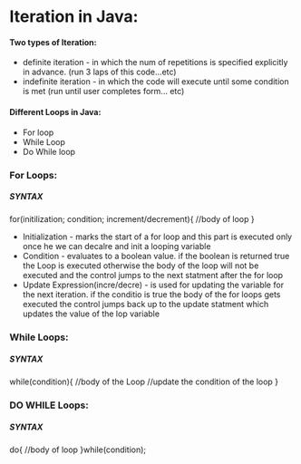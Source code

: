 # Iteration in Java:
#### Two types of Iteration:
* definite iteration - in which the num of repetitions is specified explicitly in 
    advance. (run 3 laps of this code...etc)
* indefinite iteration - in which the code will execute until some condition is met 
    (run until user completes form... etc)

#### Different Loops in Java:
* For loop 
* While Loop
* Do While loop 

### For Loops:
##### SYNTAX ##### 
for(initilization; condition; increment/decrement){
    //body of loop
}

* Initialization - marks the start of a for loop and this part is executed only once
        he we can decalre and init a looping variable
* Condition - evaluates to a boolean value. if the boolean is returned true the Loop
        is executed otherwise the body of the loop will not be executed and the control jumps to the next statment after the for loop
* Update Expression(incre/decre) - is used for updating the variable for the next
        iteration. if the conditio is true the body of the for loops gets executed
        the control jumps back up to the update statment which updates the value of the lop variable

### While Loops:
##### SYNTAX #####
while(condition){
    //body of the Loop
    //update the condition of the loop
}

### DO WHILE Loops:
##### SYNTAX #####
do{
    //body of loop
}while(condition);